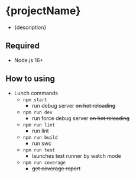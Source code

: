 # {projectName}

- {description}

## Required

- Node.js 16+

## How to using

- Lunch commands
  - `npm start`
    - run debug server ~~on hot reloading~~
  - `npm run dev`
    - run force debug server ~~on hot reloading~~
  - `npm run lint`
    - run lint
  - `npm run build`
    - run swc
  - `npm run test`
    - launches test runner by watch mode
  - `npm run coverage`
    - ~~get coverage report~~
